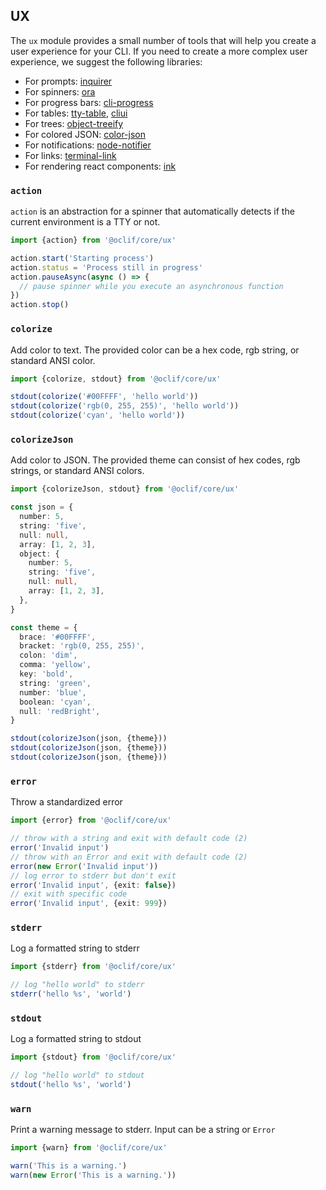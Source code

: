 ## UX

The `ux` module provides a small number of tools that will help you create a user experience for your CLI. If you need to create a more complex user experience, we suggest the following libraries:

- For prompts: [inquirer](https://www.npmjs.com/package/inquirer)
- For spinners: [ora](https://www.npmjs.com/package/ora)
- For progress bars: [cli-progress](https://www.npmjs.com/package/cli-progress)
- For tables: [tty-table](https://www.npmjs.com/package/tty-table), [cliui](https://www.npmjs.com/package/cliui)
- For trees: [object-treeify](https://www.npmjs.com/package/object-treeify)
- For colored JSON: [color-json](https://www.npmjs.com/package/color-json)
- For notifications: [node-notifier](https://www.npmjs.com/package/node-notifier)
- For links: [terminal-link](https://www.npmjs.com/package/terminal-link)
- For rendering react components: [ink](https://www.npmjs.com/package/ink)

### `action`

`action` is an abstraction for a spinner that automatically detects if the current environment is a TTY or not.

```typescript
import {action} from '@oclif/core/ux'

action.start('Starting process')
action.status = 'Process still in progress'
action.pauseAsync(async () => {
  // pause spinner while you execute an asynchronous function
})
action.stop()
```

### `colorize`

Add color to text. The provided color can be a hex code, rgb string, or standard ANSI color.

```typescript
import {colorize, stdout} from '@oclif/core/ux'

stdout(colorize('#00FFFF', 'hello world'))
stdout(colorize('rgb(0, 255, 255)', 'hello world'))
stdout(colorize('cyan', 'hello world'))
```

### `colorizeJson`

Add color to JSON. The provided theme can consist of hex codes, rgb strings, or standard ANSI colors.

```typescript
import {colorizeJson, stdout} from '@oclif/core/ux'

const json = {
  number: 5,
  string: 'five',
  null: null,
  array: [1, 2, 3],
  object: {
    number: 5,
    string: 'five',
    null: null,
    array: [1, 2, 3],
  },
}

const theme = {
  brace: '#00FFFF',
  bracket: 'rgb(0, 255, 255)',
  colon: 'dim',
  comma: 'yellow',
  key: 'bold',
  string: 'green',
  number: 'blue',
  boolean: 'cyan',
  null: 'redBright',
}

stdout(colorizeJson(json, {theme}))
stdout(colorizeJson(json, {theme}))
stdout(colorizeJson(json, {theme}))
```

### `error`

Throw a standardized error

```typescript
import {error} from '@oclif/core/ux'

// throw with a string and exit with default code (2)
error('Invalid input')
// throw with an Error and exit with default code (2)
error(new Error('Invalid input'))
// log error to stderr but don't exit
error('Invalid input', {exit: false})
// exit with specific code
error('Invalid input', {exit: 999})
```

### `stderr`

Log a formatted string to stderr

```typescript
import {stderr} from '@oclif/core/ux'

// log "hello world" to stderr
stderr('hello %s', 'world')
```

### `stdout`

Log a formatted string to stdout

```typescript
import {stdout} from '@oclif/core/ux'

// log "hello world" to stdout
stdout('hello %s', 'world')
```

### `warn`

Print a warning message to stderr. Input can be a string or `Error`

```typescript
import {warn} from '@oclif/core/ux'

warn('This is a warning.')
warn(new Error('This is a warning.'))
```
